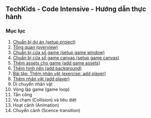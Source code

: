 ## TechKids - Code Intensive - Hướng dẫn thực hành
### Mục lục
1. [Chuẩn bị dự án (setup project)](setup_project.md)
2. [Tổng quan (overview)](overview.md)
3. [Chuẩn bị cửa sổ game (setup game window)](setup_game_window.md)
4. [Chuẩn bị cửa sổ game canvas (setup game canvas)](setup_game_canvas.md)
5. [Thêm assets cho game (add game assets)](add_assets.md)
5. [Thêm hình nền (add background)](add_background.md)
6. [Bài tập: Thêm nhân vật (exercise: add player)](ex_add_player.md)
6. [Thêm nhân vật (add player)](add_player.md)
7. Di chuyển nhân vật
8. Vòng lặp game (game loop)
9. Tấn công
10. Va chạm (Collision) và tiêu diệt
11. Hoạt cảnh (Animation)
12. Chuyển cảnh (Scence transition)
